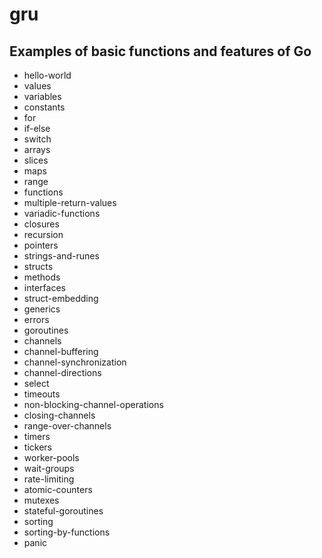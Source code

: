 # gru

## Examples of basic functions and features of Go

- hello-world
- values
- variables
- constants
- for
- if-else
- switch
- arrays
- slices
- maps
- range
- functions
- multiple-return-values
- variadic-functions
- closures
- recursion
- pointers
- strings-and-runes
- structs
- methods
- interfaces
- struct-embedding
- generics
- errors
- goroutines
- channels
- channel-buffering
- channel-synchronization
- channel-directions
- select
- timeouts
- non-blocking-channel-operations
- closing-channels
- range-over-channels
- timers
- tickers
- worker-pools
- wait-groups
- rate-limiting
- atomic-counters
- mutexes
- stateful-goroutines
- sorting
- sorting-by-functions
- panic